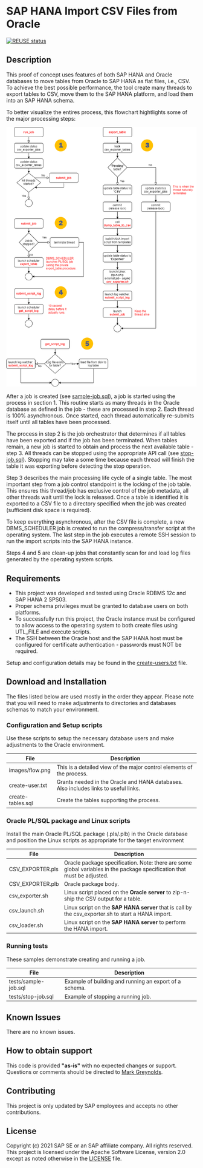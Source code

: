 # SAP HANA Import CSV Files from Oracle
[![REUSE status](https://api.reuse.software/badge/github.com/SAP-samples/hana-import-csv-from-oracle)](https://api.reuse.software/info/github.com/SAP-samples/hana-import-csv-from-oracle)
## Description
This proof of concept uses features of both SAP HANA and Oracle databases to move tables from Oracle to SAP HANA as flat files, i.e., CSV.  To achieve the best possible performance, the tool create many threads to export tables to CSV, move them to the SAP HANA platform, and load them into an SAP HANA schema.

To better visualize the entires process, this flowchart hightlights some of the major processing steps:

![Process Flow](images/flow.png?raw=true "Process Flow")

After a job is created (see [sample-job.sql](test/sample-job.sql)), a job is started using the process in section 1. This routine starts as many threads in the Oracle database as defined in the job - these are processed in step 2. Each thread is 100% asynchronous. Once started, each thread automatically re-submits itself until all tables have been processed.

The process in step 2 is the job orchestrator that determines if all tables have been exported and if the job has been terminated. When tables remain, a new job is started to obtain and process the next available table - step 3.  All threads can be stopped using the appropriate API call (see [stop-job.sql](tests/stop-job.sql)).  Stopping may take a some time because each thread will finish the table it was exporting before detecting the stop operation.

Step 3 describes the main processing life cycle of a single table. The most important step from a job control standpoint is the locking of the job table. This ensures this thread/job has exclusive control of the job metadata, all other threads wait until the lock is released. Once a table is identified it is exported to a CSV file to a directory specified when the job was created (sufficient disk space is required).

To keep everything asynchronous, after the CSV file is complete, a new DBMS_SCHEDULER job is created to run the compress/transfer script at the operating system. The last step in the job executes a remote SSH session to run the import scripts into the SAP HANA instance.

Steps 4 and 5 are clean-up jobs that constantly scan for and load log files generated by the operating system scripts.

## Requirements
* This project was developed and tested using Oracle RDBMS 12c and SAP HANA 2 SPS03.
* Proper schema privileges must be granted to database users on both platforms.
* To successfully run this project, the Oracle instance must be configured to allow access to the operating system to both create files using UTL_FILE and execute scripts.
* The SSH between the Oracle host and the SAP HANA host must be configured for certificate authentication - passwords must NOT be required.

Setup and configuration details may be found in the [create-users.txt](src/create-users.txt) file.

## Download and Installation
The files listed below are used mostly in the order they appear.  Please note that you will need to make adjustments to directories and databases schemas to match your environment.

### Configuration and Setup scripts

Use these scripts to setup the necessary database users and make adjustments to the Oracle environment.

| File | Description |
| ---- | ----------- |
| images/flow.png | This is a detailed view of the major control elements of the process.|
| create-user.txt | Grants needed in the Oracle and HANA databases.  Also includes links to useful links.|
| create-tables.sql | Create the tables supporting the process.|

### Oracle PL/SQL package and Linux scripts

Install the main Oracle PL/SQL package (.pls/.plb) in the Oracle database and position the Linux scripts as appropriate for the target environment

| File | Description |
| ---- | ----------- |
|CSV_EXPORTER.pls | Oracle package specification.  Note: there are some global variables in the package specification that must be adjusted.
|CSV_EXPORTER.plb | Oracle package body.
|csv_exporter.sh | Linux script placed on the **Oracle server** to zip-n-ship the CSV output for a table.
|csv_launch.sh | Linux script on the **SAP HANA server** that is call by the csv_exporter.sh to start a HANA import.
|csv_loader.sh | Linux script on the **SAP HANA server** to perform the HANA import.

### Running tests

These samples demonstrate creating and running a job.

| File | Description |
| ---- | ----------- |
| tests/sample-job.sql | Example of building and running an export of a schema. |
| tests/stop-job.sql | Example of stopping a running job. |

## Known Issues
There are no known issues.

## How to obtain support
This code is provided **"as-is"** with no expected changes or support.  Questions or comments should be directed to [Mark Greynolds](mailto:mark.greynolds@sap.com?subject=Oracle%20CSV%20exporter&body=Question%20or%20comment%20on%20the%20Orace%20CSV%20to%20SAP%20HANA%20export%20tool).

## Contributing
This project is only updated by SAP employees and accepts no other contributions.

## License
Copyright (c) 2021 SAP SE or an SAP affiliate company. All rights reserved. This project is licensed under the Apache Software License, version 2.0 except as noted otherwise in the [LICENSE](LICENSES/Apache-2.0.txt) file.
